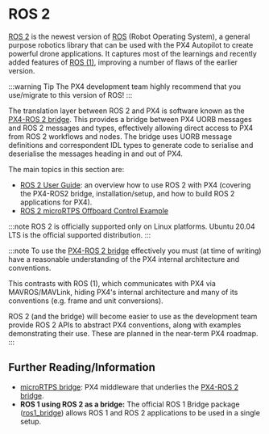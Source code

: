 # ROS 2

[ROS 2](https://index.ros.org/doc/ros2/) is the newest version of [ROS](http://www.ros.org/) (Robot Operating System), a general purpose robotics library that can be used with the PX4 Autopilot to create powerful drone applications. It captures most of the learnings and recently added features of [ROS (1)](../ros/ros1.md), improving a number of flaws of the earlier version.

:::warning
Tip
The PX4 development team highly recommend that you use/migrate to this version of ROS!
:::

The translation layer between ROS 2 and PX4 is software known as the [PX4-ROS 2 bridge](../ros/ros2_comm.md). This provides a bridge between PX4 UORB messages and ROS 2 messages and types, effectively allowing direct access to PX4 from ROS 2 workflows and nodes. The bridge uses UORB message definitions and correspondent IDL types to generate code to serialise and deserialise the messages heading in and out of PX4.

The main topics in this section are:
- [ROS 2 User Guide](../ros/ros2_comm.md): an overview how to use ROS 2 with PX4 (covering the PX4-ROS2 bridge, installation/setup, and how to build ROS 2 applications for PX4).
- [ROS 2 microRTPS Offboard Control Example](../ros/ros2_offboard_control.md)

:::note
ROS 2 is officially supported only on Linux platforms.
Ubuntu 20.04 LTS is the official supported distribution.
:::

:::note
To use the [PX4-ROS 2 bridge](../ros/ros2_comm.md) effectively you must (at time of writing) have a reasonable understanding of the PX4 internal architecture and conventions.

This contrasts with ROS (1), which communicates with PX4 via MAVROS/MAVLink, hiding PX4's internal architecture and many of its conventions (e.g. frame and unit conversions).

ROS 2 (and the bridge) will become easier to use as the development team provide ROS 2 APIs to abstract PX4 conventions, along with examples demonstrating their use. These are planned in the near-term PX4 roadmap.
:::


## Further Reading/Information

- [microRTPS bridge](../middleware/micrortps.md): PX4 middleware that underlies the [PX4-ROS 2 bridge](../ros/ros2_comm.md).
- **ROS 1 using ROS 2 as a bridge:** The official ROS 1 Bridge package ([ros1_bridge](https://github.com/ros2/ros1_bridge)) allows ROS 1 and ROS 2 applications to be used in a single setup.

